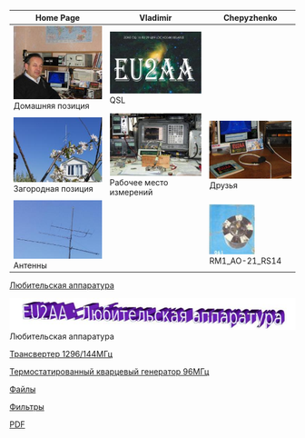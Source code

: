 | Home Page | Vladimir | Chepyzhenko |
| ------------- | ------------- | ------------- |
| ![Home position](photo/21.jpg) Домашняя позиция | ![QSL](photo/22.jpg) QSL |  |
| ![Field position](photo/24.jpg) Загородная позиция | ![Working and Measuring Area](photo/25.jpg) Рабочее место измерений | ![Friends](photo/26.jpg) Друзья  |
| ![Antennas](photo/27.jpg) Антенны |  |[![RM1_AO-21_RS14](photo/28.jpg)](http://eu2aa.qrz.ru) RM1_AO-21_RS14 |

[Любительская аппаратура](AmRig)

![Любительская аппаратура](photo/E_AmRig.jpg) Любительская аппаратура

[Трансвертер 1296/144МГц](AmRig/TRCVR_1296_144.md)

[Термостатированный кварцевый генератор 96МГц](TXCO.md)

[Файлы](AmRig/FILES)

[Фильтры](AmRig/FILTERS)

[PDF](AmRig/PDF)
